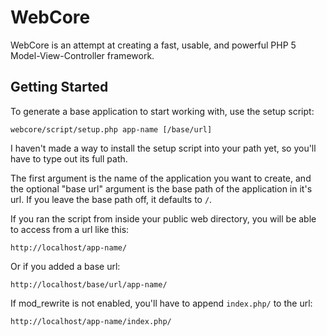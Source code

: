 WebCore
=======

WebCore is an attempt at creating a fast, usable, and powerful PHP 5
Model-View-Controller framework.

Getting Started
---------------

To generate a base application to start working with, use the setup script:

    webcore/script/setup.php app-name [/base/url]

I haven't made a way to install the setup script into your path yet, so
you'll have to type out its full path.

The first argument is the name of the application you want to create, and
the optional "base url" argument is the base path of the application in
it's url. If you leave the base path off, it defaults to `/`.

If you ran the script from inside your public web directory, you will be able
to access from a url like this:

    http://localhost/app-name/

Or if you added a base url:

    http://localhost/base/url/app-name/

If mod_rewrite is not enabled, you'll have to append `index.php/` to the url:

    http://localhost/app-name/index.php/


